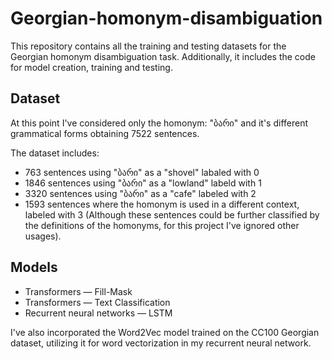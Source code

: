 # Georgian-homonym-disambiguation
This repository contains all the training and testing datasets for the Georgian homonym disambiguation task. Additionally, it includes the code for model creation, training and testing.
## Dataset
At this point I've considered only the homonym: "ბარი" and it's different grammatical forms obtaining 7522 sentences.

The dataset includes:

- 763 sentences using "ბარი" as a "shovel" labaled with 0
- 1846 sentences using "ბარი" as a "lowland" labeld with 1
- 3320 sentences using "ბარი" as a "cafe" labeled with 2 
- 1593 sentences where the homonym is used in a different context, labeled with 3 (Although these sentences could be further classified by the definitions of the homonyms, for this project I've ignored other usages).

## Models
- Transformers &mdash; Fill-Mask
- Transformers &mdash; Text Classification
- Recurrent neural networks &mdash; LSTM

I've also incorporated the Word2Vec model trained on the CC100 Georgian dataset, utilizing it for word vectorization in my recurrent neural network.
